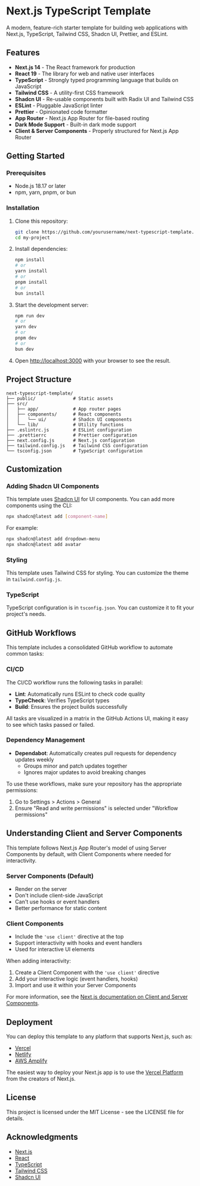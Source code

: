 # Next.js TypeScript Template

A modern, feature-rich starter template for building web applications with Next.js, TypeScript, Tailwind CSS, Shadcn UI, Prettier, and ESLint.

## Features

- **Next.js 14** - The React framework for production
- **React 19** - The library for web and native user interfaces
- **TypeScript** - Strongly typed programming language that builds on JavaScript
- **Tailwind CSS** - A utility-first CSS framework
- **Shadcn UI** - Re-usable components built with Radix UI and Tailwind CSS
- **ESLint** - Pluggable JavaScript linter
- **Prettier** - Opinionated code formatter
- **App Router** - Next.js App Router for file-based routing
- **Dark Mode Support** - Built-in dark mode support
- **Client & Server Components** - Properly structured for Next.js App Router

## Getting Started

### Prerequisites

- Node.js 18.17 or later
- npm, yarn, pnpm, or bun

### Installation

1. Clone this repository:
   ```bash
   git clone https://github.com/yourusername/next-typescript-template.git my-project
   cd my-project
   ```

2. Install dependencies:
   ```bash
   npm install
   # or
   yarn install
   # or
   pnpm install
   # or
   bun install
   ```

3. Start the development server:
   ```bash
   npm run dev
   # or
   yarn dev
   # or
   pnpm dev
   # or
   bun dev
   ```

4. Open [http://localhost:3000](http://localhost:3000) with your browser to see the result.

## Project Structure

```
next-typescript-template/
├── public/              # Static assets
├── src/
│   ├── app/             # App router pages
│   ├── components/      # React components
│   │   └── ui/          # Shadcn UI components
│   └── lib/             # Utility functions
├── .eslintrc.js         # ESLint configuration
├── .prettierrc          # Prettier configuration
├── next.config.js       # Next.js configuration
├── tailwind.config.js   # Tailwind CSS configuration
└── tsconfig.json        # TypeScript configuration
```

## Customization

### Adding Shadcn UI Components

This template uses [Shadcn UI](https://ui.shadcn.com/) for UI components. You can add more components using the CLI:

```bash
npx shadcn@latest add [component-name]
```

For example:

```bash
npx shadcn@latest add dropdown-menu
npx shadcn@latest add avatar
```

### Styling

This template uses Tailwind CSS for styling. You can customize the theme in `tailwind.config.js`.

### TypeScript

TypeScript configuration is in `tsconfig.json`. You can customize it to fit your project's needs.

## GitHub Workflows

This template includes a consolidated GitHub workflow to automate common tasks:

### CI/CD

The CI/CD workflow runs the following tasks in parallel:
- **Lint**: Automatically runs ESLint to check code quality
- **TypeCheck**: Verifies TypeScript types
- **Build**: Ensures the project builds successfully

All tasks are visualized in a matrix in the GitHub Actions UI, making it easy to see which tasks passed or failed.

### Dependency Management

- **Dependabot**: Automatically creates pull requests for dependency updates weekly
  - Groups minor and patch updates together
  - Ignores major updates to avoid breaking changes

To use these workflows, make sure your repository has the appropriate permissions:
1. Go to Settings > Actions > General
2. Ensure "Read and write permissions" is selected under "Workflow permissions"

## Understanding Client and Server Components

This template follows Next.js App Router's model of using Server Components by default, with Client Components where needed for interactivity.

### Server Components (Default)
- Render on the server
- Don't include client-side JavaScript
- Can't use hooks or event handlers
- Better performance for static content

### Client Components
- Include the `'use client'` directive at the top
- Support interactivity with hooks and event handlers
- Used for interactive UI elements

When adding interactivity:
1. Create a Client Component with the `'use client'` directive
2. Add your interactive logic (event handlers, hooks)
3. Import and use it within your Server Components

For more information, see the [Next.js documentation on Client and Server Components](https://nextjs.org/docs/app/building-your-application/rendering/client-components).

## Deployment

You can deploy this template to any platform that supports Next.js, such as:

- [Vercel](https://vercel.com/)
- [Netlify](https://www.netlify.com/)
- [AWS Amplify](https://aws.amazon.com/amplify/)

The easiest way to deploy your Next.js app is to use the [Vercel Platform](https://vercel.com/new) from the creators of Next.js.

## License

This project is licensed under the MIT License - see the LICENSE file for details.

## Acknowledgments

- [Next.js](https://nextjs.org/)
- [React](https://reactjs.org/)
- [TypeScript](https://www.typescriptlang.org/)
- [Tailwind CSS](https://tailwindcss.com/)
- [Shadcn UI](https://ui.shadcn.com/)
